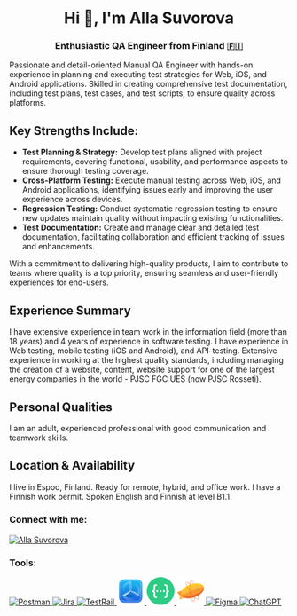 <h1 align="center">Hi 👋, I'm Alla Suvorova</h1>
<h3 align="center">Enthusiastic QA Engineer from Finland 🇫🇮</h3>

<p>Passionate and detail-oriented Manual QA Engineer with hands-on experience in planning and executing test strategies for Web, iOS, and Android applications. Skilled in creating comprehensive test documentation, including test plans, test cases, and test scripts, to ensure quality across platforms.</p>
    
<h2>Key Strengths Include:</h2>
    <ul>
        <li><strong>Test Planning & Strategy:</strong> Develop test plans aligned with project requirements, covering functional, usability, and performance aspects to ensure thorough testing coverage.</li>
        <li><strong>Cross-Platform Testing:</strong> Execute manual testing across Web, iOS, and Android applications, identifying issues early and improving the user experience across devices.</li>
        <li><strong>Regression Testing:</strong> Conduct systematic regression testing to ensure new updates maintain quality without impacting existing functionalities.</li>
        <li><strong>Test Documentation:</strong> Create and manage clear and detailed test documentation, facilitating collaboration and efficient tracking of issues and enhancements.</li>
    </ul>

<p>With a commitment to delivering high-quality products, I aim to contribute to teams where quality is a top priority, ensuring seamless and user-friendly experiences for end-users.</p>
    
<h2>Experience Summary</h2>
<p>I have extensive experience in team work in the information field (more than 18 years) and 4 years of experience in software testing. I have experience in Web testing, mobile testing (iOS and Android), and API-testing. Extensive experience in working at the highest quality standards, including managing the creation of a website, content, website support for one of the largest energy companies in the world - PJSC FGC UES (now PJSC Rosseti).</p>
    
<h2>Personal Qualities</h2>
<p>I am an adult, experienced professional with good communication and teamwork skills.</p>

<h2>Location & Availability</h2>
<p>I live in Espoo, Finland. Ready for remote, hybrid, and office work. I have a Finnish work permit. Spoken English and Finnish at level B1.1.</p>

<h3 align="left">Connect with me:</h3>
<p align="left">
<a href="https://www.linkedin.com/in/alla-suvorova-9b606125" target="blank"><img align="center" src="https://raw.githubusercontent.com/rahuldkjain/github-profile-readme-generator/master/src/images/icons/Social/linked-in-alt.svg" alt="Alla Suvorova" height="30" width="40" /></a>
</p>

<h3 align="left">Tools:</h3>
<p align="left"> 

<a href="https://postman.com" target="_blank" rel="noreferrer"> 
<img src="https://www.vectorlogo.zone/logos/getpostman/getpostman-icon.svg" alt="Postman" width="50" height="50"/> 
</a> 

<a href="https://www.atlassian.com/software/jira" target="_blank" rel="noreferrer"> 
<img src="https://cdn.jsdelivr.net/gh/devicons/devicon@latest/icons/jira/jira-original.svg" alt="Jira" width="50" height="50"/> 
</a> 

<a href="https://www.testrail.com/" target="_blank" rel="noreferrer"> 
<img src="https://www.testrail.com/wp-content/uploads/2023/03/TestRail-table-logo.svg" alt="TestRail" width="50" height="50"/> 
</a> 

<a href="https://developer.apple.com/testflight/">
<img src="https://github.com/qajenna/qajenna/blob/main/icons/Testflight.png" alt="Testflight" width="50" height="50" />
</a> 

<a href="https://swagger.io/">
<img src="https://github.com/qajenna/qajenna/blob/main/icons/swagger.png" alt="Swagger" width="50" height="50" />
</a>

<a href="https://zeplin.io/">
<img src="https://github.com/qajenna/qajenna/blob/main/icons/Zeplin.png" alt="Zeplin" width="50" height="50" /> 
</a>

<a href="https://www.figma.com/" target="_blank" rel="noreferrer"> 
<img src="https://www.vectorlogo.zone/logos/figma/figma-icon.svg" alt="Figma" width="50" height="50"/> 
</a> 
<a href="https://chat.openai.com/" target="_blank" rel="noreferrer"> 
<img src="https://upload.wikimedia.org/wikipedia/commons/0/04/ChatGPT_logo.svg" alt="ChatGPT" width="50" height="50"/> 
</a> 

 </p>
